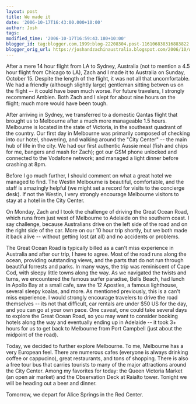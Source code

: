 ```yaml
---
layout: post
title: We made it
date: '2006-10-17T16:43:00.000+10:00'
author: Josh
tags: 
modified_time: '2006-10-17T16:59:43.180+10:00'
blogger_id: tag:blogger.com,1999:blog-22208304.post-116106838316883822
blogger_orig_url: https://joshandzachinaustralia.blogspot.com/2006/10/we-made-it.html
---
```


After a mere 14 hour flight from LA to Sydney, Australia (not to mention a 4.5 hour flight from Chicago to LA), Zach and I made it to Australia on Sunday, October 15. Despite the length of the flight, it was not all that uncomfortable. We had a friendly (although slightly large) gentleman sitting betwen us on the flight -- it could have been much worse. For future travelers, I strongly recommend Ambien. Both Zach and I slept for about nine hours on the flight; much more would have been tough.  
  
After arriving in Sydney, we transferred to a domestic Qantas flight that brought us to Melbourne after a much more manageable 1.5 hours. Melbourne is located in the state of Victoria, in the southeast quadrant of the country. Our first day in Melbourne was primarily composed of checking into our hotel, showering, and walking around the "City Center" -- the main hub of life in the city. We had our first authentic Aussie meal (fish and chips for me, bangers and mash for Zach); got our GSM phone unlocked and connected to the Vodafone network; and managed a light dinner before crashing at 8pm.  
  
Before I go much further, I should comment on what a great hotel we managed to find. The Westin Melbourne is beautiful, comfortable, and the staff is amazingly helpful (we might set a record for visits to the concierge desk). If not the Westin, I very strongly encourage Melbourne visitors to stay at a hotel in the City Center.  
  
On Monday, Zach and I took the challenge of driving the Great Ocean Road, which runs from just west of Melbourne to Adelaide on the southern coast. I say challenge, because Australians drive on the left side of the road and on the right side of the car. More on our 10 hour trip shortly, but we both made it back alive -- without getting lost (at all) and no accidents or problems.  
  
The Great Ocean Road is typically billed as a can't miss experience in Australia and after our trip, I have to agree. Most of the road runs along the ocean, providing outstanding views, and the parts that do not run through beautiful forrests and parks. In many ways, the trip was reminiscent of Cape Cod, with sleepy little towns along the way. As we navigated the twists and turns, we encountered the famous surfer paradise, Bells Beach, had lunch in Apollo Bay at a small cafe, saw the 12 Apostles, a famous lighthouse, several sleepy koalas, and more. As mentioned previously, this is a can't miss experience. I would strongly encourage travelers to drive the road themselves -- its not that difficult, car rentals are under $50 US for the day, and you can go at your own pace. One caveat, one could take several days to explore the Great Ocean Road, so you may want to consider booking hotels along the way and eventually ending up in Adelaide -- it took 3+ hours for us to get back to Melbourne from Port Campbell (just about the midpoint of the road).  
  
Today, we decided to further explore Melbourne. To me, Melbourne has a very European feel. There are numerous cafes (everyone is always drinking coffee or cappucino), great restaurants, and tons of shopping. There is also a free tour bus that carries tourists to many of the major attractions around the City Center. Among my favorites for today: the Queen Victoria Market (an open air market) and the Observation Deck at Raialto tower. Tonight we will be heading out a beer and dinner.  
  
Tomorrow, we depart for Alice Springs in the Red Center.